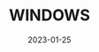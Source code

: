 ---
component: "service3_banner"
date: "2023-01-25"
title: WINDOWS
text: "A MESSAGE TO BE DETERMINED"
textColor: white
featuredImage: ../../../imagestemporary_service_banner.webp
---
